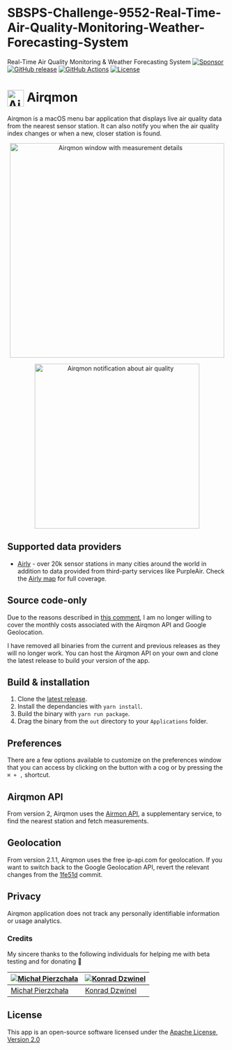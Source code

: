 # SBSPS-Challenge-9552-Real-Time-Air-Quality-Monitoring-Weather-Forecasting-System
Real-Time Air Quality Monitoring &amp; Weather Forecasting System
[![Sponsor][sponsor-badge]][sponsor]
[![GitHub release][badge-github-release]][airqmon-latest-release]
[![GitHub Actions][badge-gh-actions]][gh-actions]
[![License][badge-license]][license]

# <img src="https://user-images.githubusercontent.com/1029142/32918679-7336704a-cb23-11e7-92b2-d8a7f2588055.png" width="38px" alt="Airqmon icon" align="top" /> Airqmon

Airqmon is a macOS menu bar application that displays live air quality data from the nearest sensor station. It can also notify you when the air quality index changes or when a new, closer station is found.

<p align="center">
  <img width="492" align="center" alt="Airqmon window with measurement details" src="https://airqmon.app/assets/airqmon-overview@2x.png" />
</p>

<p align="center">
  <img src="https://user-images.githubusercontent.com/1029142/36537429-674931ba-17d0-11e8-88ee-c246226c1053.png" width="378px" align="center" alt="Airqmon notification about air quality" />
</p>

## Supported data providers

- [Airly][airly] - over 20k sensor stations in many cities around the world in addition to data provided from third-party services like PurpleAir. Check the [Airly map][airly-map] for full coverage.

## Source code-only

Due to the reasons described in [this comment](https://github.com/jsynowiec/airqmon/issues/50#issuecomment-1008751034), I am no longer willing to cover the monthly costs associated with the Airqmon API and Google Geolocation.

I have removed all binaries from the current and previous releases as they will no longer work. You can host the Airqmon API on your own and clone the latest release to build your version of the app.

## Build & installation

1. Clone the [latest release][airqmon-latest-release].
2. Install the dependancies with `yarn install`.
3. Build the binary with `yarn run package`.
4. Drag the binary from the `out` directory to your `Applications` folder.

## Preferences

There are a few options available to customize on the preferences window that you can access by clicking on the button with a cog or by pressing the `⌘ + ,` shortcut.

## Airqmon API

From version 2, Airqmon uses the [Airmon API][airqmon-api], a supplementary service, to find the nearest station and fetch measurements.

## Geolocation

From version 2.1.1, Airqmon uses the free ip-api.com for geolocation. If you want to switch back to the Google Geolocation API, revert the relevant changes from the [1fe51d](https://github.com/jsynowiec/airqmon/commit/1fe51d966f15caeeca1e6385d01b96c6e266210c) commit.

## Privacy

Airqmon application does not track any personally identifiable information or usage analytics.

### Credits

My sincere thanks to the following individuals for helping me with beta testing and for donating 🙏

| [![Michał Pierzchała](https://github.com/thymikee.png?size=50)](https://github.com/thymikee) | [![Konrad Dzwinel](https://github.com/kdzwinel.png?size=50)](https://github.com/kdzwinel) |
| -------------------------------------------------------------------------------------------- | ----------------------------------------------------------------------------------------- |
| [Michał Pierzchała](https://github.com/thymikee)                                             | [Konrad Dzwinel](https://github.com/kdzwinel)                                             |

## License

This app is an open-source software licensed under the [Apache License, Version 2.0][license]

[license]: https://raw.githubusercontent.com/jsynowiec/airqmon/main/LICENSE
[airqmon-latest-release]: https://github.com/jsynowiec/airqmon/releases/latest
[airqmon-api]: https://github.com/jsynowiec/airqmon-api
[gh-actions]: https://actions-badge.atrox.dev/jsynowiec/airqmon/goto?ref=main
[badge-github-release]: https://img.shields.io/github/release/jsynowiec/airqmon.svg
[badge-license]: https://img.shields.io/github/license/jsynowiec/airqmon.svg
[badge-gh-actions]: https://img.shields.io/endpoint.svg?url=https%3A%2F%2Factions-badge.atrox.dev%2Fjsynowiec%2Fairqmon%2Fbadge%3Fref%3Dmain&style=flat
[airly]: https://airly.eu/
[airly-map]: https://airly.org/map/en/
[airly-pricing]: https://airly.org/en/pricing/airly-api/
[sponsor-badge]: https://img.shields.io/badge/♥-Sponsor-fc0fb5.svg
[sponsor]: https://github.com/sponsors/jsynowiec
